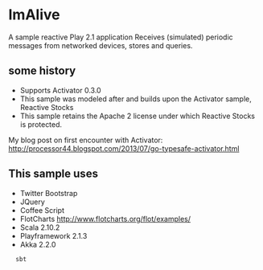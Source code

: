 ImAlive
=============

A sample reactive Play 2.1 application 
Receives (simulated) periodic messages from networked devices, stores and queries.


some history
--------------

* Supports Activator 0.3.0
* This sample was modeled after and builds upon the Activator sample, Reactive Stocks
* This sample retains the Apache 2 license under which Reactive Stocks is protected.
 
My blog post on first encounter with Activator:
http://processor44.blogspot.com/2013/07/go-typesafe-activator.html
 

This sample uses
--------------

* Twitter Bootstrap 
* JQuery
* Coffee Script
* FlotCharts http://www.flotcharts.org/flot/examples/
* Scala 2.10.2
* Playframework 2.1.3
* Akka 2.2.0


```shell
  sbt
```
